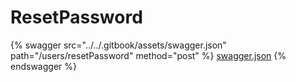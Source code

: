 # ResetPassword

{% swagger src="../../.gitbook/assets/swagger.json" path="/users/resetPassword" method="post" %}
[swagger.json](../../.gitbook/assets/swagger.json)
{% endswagger %}
